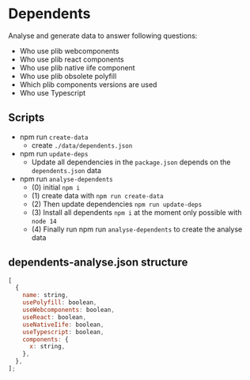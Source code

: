# Dependents

Analyse and generate data to answer following questions:

- Who use plib webcomponents
- Who use plib react components
- Who use plib native iife component
- Who use plib obsolete polyfill
- Which plib components versions are used
- Who use Typescript

## Scripts

- npm run `create-data`
  - create `./data/dependents.json`
- npm run `update-deps`
  - Update all dependencies in the `package.json` depends on the `dependents.json` data
- npm run `analyse-dependents`
  - (0) initial `npm i`
  - (1) create data with `npm run create-data`
  - (2) Then update dependencies `npm run update-deps`
  - (3) Install all dependents `npm i` at the moment only possible with `node 14`
  - (4) Finally run npm run `analyse-dependents` to create the analyse data

## dependents-analyse.json structure

```js
[
  {
    name: string,
    usePolyfill: boolean,
    useWebcomponents: boolean,
    useReact: boolean,
    useNativeIife: boolean,
    useTypescript: boolean,
    components: {
      x: string,
    },
  },
];
```

